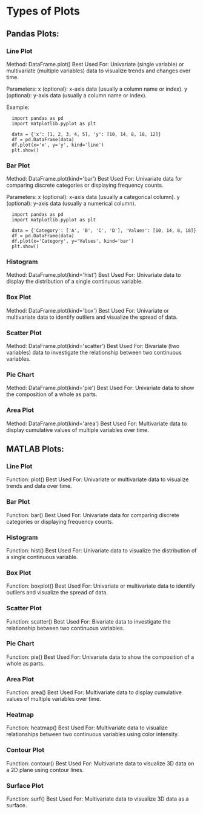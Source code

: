 # Types of Plots

## Pandas Plots:

### Line Plot

Method: DataFrame.plot()
Best Used For: Univariate (single variable) or multivariate (multiple variables) data to visualize trends and changes over time.

Parameters:
x (optional): x-axis data (usually a column name or index).
y (optional): y-axis data (usually a column name or index).

Example:
```
  import pandas as pd
  import matplotlib.pyplot as plt
  
  data = {'x': [1, 2, 3, 4, 5], 'y': [10, 14, 8, 18, 12]}
  df = pd.DataFrame(data)
  df.plot(x='x', y='y', kind='line')
  plt.show()
```

### Bar Plot

Method: DataFrame.plot(kind='bar')
Best Used For: Univariate data for comparing discrete categories or displaying frequency counts.

Parameters:
x (optional): x-axis data (usually a categorical column).
y (optional): y-axis data (usually a numerical column).

```
  import pandas as pd
  import matplotlib.pyplot as plt
  
  data = {'Category': ['A', 'B', 'C', 'D'], 'Values': [10, 14, 8, 18]}
  df = pd.DataFrame(data)
  df.plot(x='Category', y='Values', kind='bar')
  plt.show()
```

### Histogram

Method: DataFrame.plot(kind='hist')
Best Used For: Univariate data to display the distribution of a single continuous variable.

### Box Plot

Method: DataFrame.plot(kind='box')
Best Used For: Univariate or multivariate data to identify outliers and visualize the spread of data.

### Scatter Plot

Method: DataFrame.plot(kind='scatter')
Best Used For: Bivariate (two variables) data to investigate the relationship between two continuous variables.

### Pie Chart

Method: DataFrame.plot(kind='pie')
Best Used For: Univariate data to show the composition of a whole as parts.

### Area Plot

Method: DataFrame.plot(kind='area')
Best Used For: Multivariate data to display cumulative values of multiple variables over time.


## MATLAB Plots:

### Line Plot

Function: plot()
Best Used For: Univariate or multivariate data to visualize trends and data over time.

### Bar Plot

Function: bar()
Best Used For: Univariate data for comparing discrete categories or displaying frequency counts.

### Histogram

Function: hist()
Best Used For: Univariate data to visualize the distribution of a single continuous variable.

### Box Plot

Function: boxplot()
Best Used For: Univariate or multivariate data to identify outliers and visualize the spread of data.

### Scatter Plot

Function: scatter()
Best Used For: Bivariate data to investigate the relationship between two continuous variables.

### Pie Chart

Function: pie()
Best Used For: Univariate data to show the composition of a whole as parts.

### Area Plot

Function: area()
Best Used For: Multivariate data to display cumulative values of multiple variables over time.

### Heatmap

Function: heatmap()
Best Used For: Multivariate data to visualize relationships between two continuous variables using color intensity.

### Contour Plot

Function: contour()
Best Used For: Multivariate data to visualize 3D data on a 2D plane using contour lines.

### Surface Plot

Function: surf()
Best Used For: Multivariate data to visualize 3D data as a surface.
